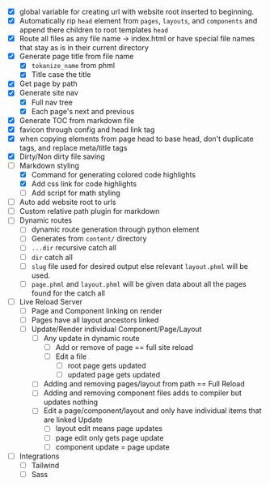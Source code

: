 - [x] global variable for creating url with website root inserted to beginning.
- [x] Automatically rip `head` element from `pages`, `layouts`, and `components` and append there children to root templates `head`
- [x] Route all files as any file name -> index.html or have special file names that stay as is in their current directory
- [x] Generate page title from file name
  - [x] `tokanize_name` from phml
  - [x] Title case the title
- [x] Get page by path
- [x] Generate site nav
  - [x] Full nav tree
  - [x] Each page's next and previous
- [x] Generate TOC from markdown file
- [x] favicon through config and head link tag
- [x] when copying elements from page head to base head, don't duplicate tags, and replace meta/title tags
- [x] Dirty/Non dirty file saving
- [ ] Markdown styling
  - [x] Command for generating colored code highlights
  - [x] Add css link for code highlights
  - [ ] Add script for math styling
- [ ] Auto add website root to urls
- [ ] Custom relative path plugin for markdown
- [ ] Dynamic routes
  - [ ] dynamic route generation through python element
  - [ ] Generates from `content/` directory
  - [ ] `...dir` recursive catch all
  - [ ] `dir` catch all
  - [ ] `slug` file used for desired output else relevant `layout.phml` will be used.
  - [ ] `page.phml` and `layout.phml` will be given data about all the pages found for the catch all
- [ ] Live Reload Server
  - [ ] Page and Component linking on render
  - [ ] Pages have all layout ancestors linked
  - [ ] Update/Render individual Component/Page/Layout
    - [ ] Any update in dynamic route
      - [ ] Add or remove of page == full site reload
      - [ ] Edit a file
        - [ ] root page gets updated
        - [ ] updated page gets updated
    - [ ] Adding and removing pages/layout from path == Full Reload
    - [ ] Adding and removing component files adds to compiler but updates nothing
    - [ ] Edit a page/component/layout and only have individual items that are linked Update
      - [ ] layout edit means page updates
      - [ ] page edit only gets page update
      - [ ] component update = page update
- [ ] Integrations
  - [ ] Tailwind
  - [ ] Sass
